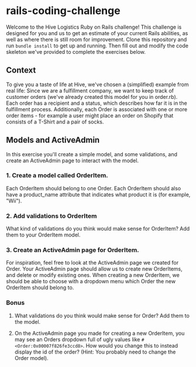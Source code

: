 # rails-coding-challenge

Welcome to the Hive Logistics Ruby on Rails challenge! This challenge is designed for you and us to get an estimate of your current Rails abilities, as well as where there is still room for improvement. Clone this repository and run `bundle install` to get up and running. Then fill out and modify the code skeleton we've provided to complete the exercises below.

## Context
To give you a taste of life at Hive, we've chosen a (simplified) example from real life: Since we are a fulfillment company, we want to keep track of customer orders (we've already created this model for you in order.rb). Each order has a recipient and a status, which describes how far it is in the fulfillment process. Additionally, each Order is associated with one or more order items  - for example a user might place an order on Shopify that consists of a T-Shirt and a pair of socks. 

## Models and ActiveAdmin
In this exercise you'll create a simple model, and some validations, and create an ActiveAdmin page to interact with the model. 
### 1. Create a model called OrderItem. 
Each OrderItem should belong to one Order. Each OrderItem should also have a product_name attribute that indicates what product it is (for example, "Wii"). 
### 2. Add validations to OrderItem
What kind of validations do you think would make sense for OrderItem? Add them to your OrderItem model.
### 3. Create an ActiveAdmin page for OrderItem.
For inspiration, feel free to look at the ActiveAdmin page we created for Order. Your ActiveAdmin page should allow us to create new OrderItems, and delete or modify existing ones. When creating a new OrderItem, we should be able to choose with a dropdown menu which Order the new OrderItem should belong to. 

### Bonus
1. What validations do you think would make sense for Order? Add them to the model. 

2. On the ActiveAdmin page you made for creating a new OrderItem, you may see an Orders dropdown full of ugly values like `#<Order:0x00007f826fe3ccd8>`. How would you change this to instead display the id of the order? (Hint: You probably need to change the Order model). 
